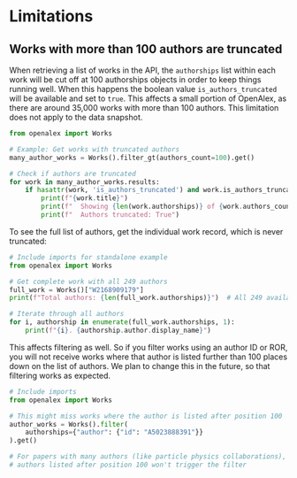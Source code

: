 # Limitations

## Works with more than 100 authors are truncated

When retrieving a list of works in the API, the `authorships` list within each work will be cut off at 100 authorships objects in order to keep things running well. When this happens the boolean value `is_authors_truncated` will be available and set to `true`. This affects a small portion of OpenAlex, as there are around 35,000 works with more than 100 authors. This limitation does not apply to the data snapshot.

```python
from openalex import Works

# Example: Get works with truncated authors
many_author_works = Works().filter_gt(authors_count=100).get()

# Check if authors are truncated
for work in many_author_works.results:
    if hasattr(work, 'is_authors_truncated') and work.is_authors_truncated:
        print(f"{work.title}")
        print(f"  Showing {len(work.authorships)} of {work.authors_count} authors")
        print(f"  Authors truncated: True")
```

To see the full list of authors, get the individual work record, which is never truncated:

```python
# Include imports for standalone example
from openalex import Works

# Get complete work with all 249 authors
full_work = Works()["W2168909179"]
print(f"Total authors: {len(full_work.authorships)}")  # All 249 available

# Iterate through all authors
for i, authorship in enumerate(full_work.authorships, 1):
    print(f"{i}. {authorship.author.display_name}")
```

This affects filtering as well. So if you filter works using an author ID or ROR, you will not receive works where that author is listed further than 100 places down on the list of authors. We plan to change this in the future, so that filtering works as expected.

```python
# Include imports
from openalex import Works

# This might miss works where the author is listed after position 100
author_works = Works().filter(
    authorships={"author": {"id": "A5023888391"}}
).get()

# For papers with many authors (like particle physics collaborations),
# authors listed after position 100 won't trigger the filter
```
